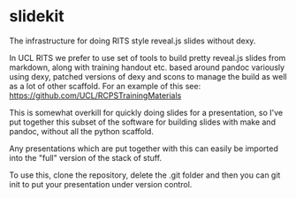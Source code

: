 # slidekit
The infrastructure for doing RITS style reveal.js slides without dexy.

In UCL RITS we prefer to use set of tools to build pretty reveal.js slides from markdown, along with training handout etc. based around pandoc variously using dexy, patched versions of dexy and scons to manage the build as well as a lot of other scaffold.  For an example of this see: https://github.com/UCL/RCPSTrainingMaterials

This is somewhat overkill for quickly doing slides for a presentation, so I've put together this subset of the software for building slides with make and pandoc,  without all the python scaffold.

Any presentations which are put together with this can easily be imported into the "full" version of the stack of stuff.

To use this, clone the repository, delete the .git folder and then you can git init to put your presentation under version control.
